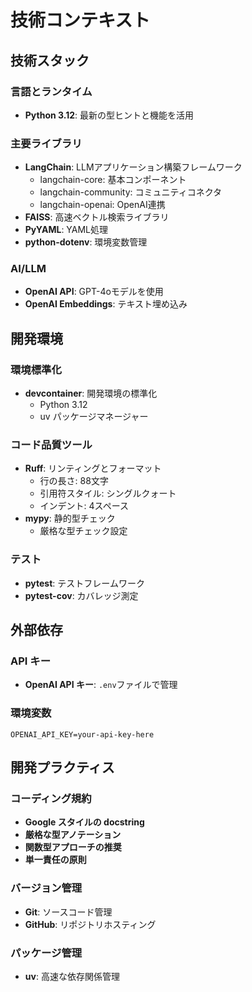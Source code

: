 # 技術コンテキスト

## 技術スタック

### 言語とランタイム
- **Python 3.12**: 最新の型ヒントと機能を活用

### 主要ライブラリ
- **LangChain**: LLMアプリケーション構築フレームワーク
  - langchain-core: 基本コンポーネント
  - langchain-community: コミュニティコネクタ
  - langchain-openai: OpenAI連携
- **FAISS**: 高速ベクトル検索ライブラリ
- **PyYAML**: YAML処理
- **python-dotenv**: 環境変数管理

### AI/LLM
- **OpenAI API**: GPT-4oモデルを使用
- **OpenAI Embeddings**: テキスト埋め込み

## 開発環境

### 環境標準化
- **devcontainer**: 開発環境の標準化
  - Python 3.12
  - uv パッケージマネージャー

### コード品質ツール
- **Ruff**: リンティングとフォーマット
  - 行の長さ: 88文字
  - 引用符スタイル: シングルクォート
  - インデント: 4スペース
- **mypy**: 静的型チェック
  - 厳格な型チェック設定

### テスト
- **pytest**: テストフレームワーク
- **pytest-cov**: カバレッジ測定

## 外部依存

### API キー
- **OpenAI API キー**: `.env`ファイルで管理

### 環境変数
```
OPENAI_API_KEY=your-api-key-here
```

## 開発プラクティス

### コーディング規約
- **Google スタイルの docstring**
- **厳格な型アノテーション**
- **関数型アプローチの推奨**
- **単一責任の原則**

### バージョン管理
- **Git**: ソースコード管理
- **GitHub**: リポジトリホスティング

### パッケージ管理
- **uv**: 高速な依存関係管理
